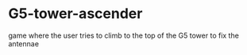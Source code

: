 # G5-tower-ascender
game where the user tries to climb to the top of the G5 tower to fix the antennae
